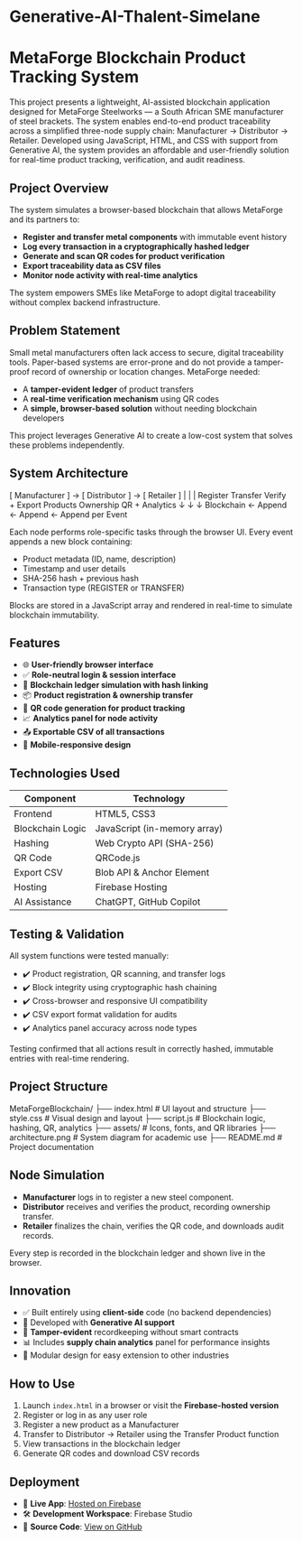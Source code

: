 # Generative-AI-Thalent-Simelane

# MetaForge Blockchain Product Tracking System

This project presents a lightweight, AI-assisted blockchain application designed for MetaForge Steelworks — a South African SME manufacturer of steel brackets. The system enables end-to-end product traceability across a simplified three-node supply chain: Manufacturer → Distributor → Retailer. Developed using JavaScript, HTML, and CSS with support from Generative AI, the system provides an affordable and user-friendly solution for real-time product tracking, verification, and audit readiness.

## Project Overview

The system simulates a browser-based blockchain that allows MetaForge and its partners to:
- **Register and transfer metal components** with immutable event history
- **Log every transaction in a cryptographically hashed ledger**
- **Generate and scan QR codes for product verification**
- **Export traceability data as CSV files**
- **Monitor node activity with real-time analytics**

The system empowers SMEs like MetaForge to adopt digital traceability without complex backend infrastructure.

## Problem Statement

Small metal manufacturers often lack access to secure, digital traceability tools. Paper-based systems are error-prone and do not provide a tamper-proof record of ownership or location changes. MetaForge needed:
- A **tamper-evident ledger** of product transfers
- A **real-time verification mechanism** using QR codes
- A **simple, browser-based solution** without needing blockchain developers

This project leverages Generative AI to create a low-cost system that solves these problems independently.

## System Architecture
[ Manufacturer ] → [ Distributor ] → [ Retailer ]
| | |
Register Transfer Verify + Export
Products Ownership QR + Analytics
↓ ↓ ↓
Blockchain ← Append ← Append ← Append per Event

Each node performs role-specific tasks through the browser UI. Every event appends a new block containing:
- Product metadata (ID, name, description)
- Timestamp and user details
- SHA-256 hash + previous hash
- Transaction type (REGISTER or TRANSFER)

Blocks are stored in a JavaScript array and rendered in real-time to simulate blockchain immutability.

## Features

- 🌐 **User-friendly browser interface**
- ✅ **Role-neutral login & session interface**
- 🔗 **Blockchain ledger simulation with hash linking**
- 📦 **Product registration & ownership transfer**
- 📄 **QR code generation for product tracking**
- 📈 **Analytics panel for node activity**
- 📤 **Exportable CSV of all transactions**
- 📱 **Mobile-responsive design**

## Technologies Used

| Component         | Technology                      |
|------------------|---------------------------------|
| Frontend         | HTML5, CSS3                     |
| Blockchain Logic | JavaScript (in-memory array)    |
| Hashing          | Web Crypto API (SHA-256)        |
| QR Code          | QRCode.js                       |
| Export CSV       | Blob API & Anchor Element       |
| Hosting          | Firebase Hosting                |
| AI Assistance    | ChatGPT, GitHub Copilot         |

## Testing & Validation

All system functions were tested manually:
- ✔️ Product registration, QR scanning, and transfer logs
- ✔️ Block integrity using cryptographic hash chaining
- ✔️ Cross-browser and responsive UI compatibility
- ✔️ CSV export format validation for audits
- ✔️ Analytics panel accuracy across node types

Testing confirmed that all actions result in correctly hashed, immutable entries with real-time rendering.

## Project Structure

MetaForgeBlockchain/
├── index.html # UI layout and structure
├── style.css # Visual design and layout
├── script.js # Blockchain logic, hashing, QR, analytics
├── assets/ # Icons, fonts, and QR libraries
├── architecture.png # System diagram for academic use
├── README.md # Project documentation

## Node Simulation

- **Manufacturer** logs in to register a new steel component.
- **Distributor** receives and verifies the product, recording ownership transfer.
- **Retailer** finalizes the chain, verifies the QR code, and downloads audit records.

Every step is recorded in the blockchain ledger and shown live in the browser.

## Innovation

- ✅ Built entirely using **client-side** code (no backend dependencies)
- 🤖 Developed with **Generative AI support**
- 🔐 **Tamper-evident** recordkeeping without smart contracts
- 📊 Includes **supply chain analytics** panel for performance insights
- 🔄 Modular design for easy extension to other industries

## How to Use

1. Launch `index.html` in a browser or visit the **Firebase-hosted version**
2. Register or log in as any user role
3. Register a new product as a Manufacturer
4. Transfer to Distributor → Retailer using the Transfer Product function
5. View transactions in the blockchain ledger
6. Generate QR codes and download CSV records

## Deployment

- 🔗 **Live App**: [Hosted on Firebase](https://your-firebase-link.web.app)
- 🛠️ **Development Workspace**: Firebase Studio
- 📁 **Source Code**: [View on GitHub](https://github.com/your-repo-link)


